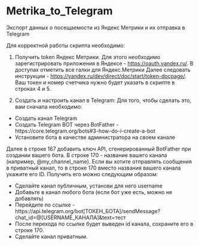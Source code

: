 # Metrika_to_Telegram
Экспорт данных о посещаемости из Яндекс Метрики и их отправка в Telegram

Для корректной работы скрипта необходимо:

1. Получить token Яндекс Метрики.
Для этого необходимо зарегистрировать приложения в Яндексе - https://oauth.yandex.ru/. В доступах отметить все галки для Яндекс.Метрики
Далее следовать инструкции - https://yandex.ru/dev/direct/doc/start/token-docpage/. Ваш токен и номер счетчика нужно будет указать в скрипте в строках 4 и 5.

2. Создать и настроить канал в Telegram:
Для того, чтобы сделать это, вам сначала необходимо:
<ul>
<li>Создать канал Telegram</li>
<li>Создать Telegram BOT через BotFather - https://core.telegram.org/bots#3-how-do-i-create-a-bot</li>
<li>Установите бота в качестве администратора на своем канале</li>
</ul>
Далее в строке 167 добавить ключ API, сгенерированный BotFather при создании вашего бота.
В строке 170 - название вашего канала (например, @my_channel_name).
Если вы хотите отправлять сообщения в приватный канал, то в строке 170 вместо названия вашего канала укажите его ID. Получить его можно следующим образом:
<ul>
<li>Сделайте канал публичным, установи для него username</li>
<li>Добавьте в канал любого бота (если бот уже есть, можно не добавлять)</li>
<li>Перейдите по ссылке - https://api.telegram.org/bot[ТОКЕН_БОТА]/sendMessage?chat_id=@[USERNAME_КАНАЛА]&text=тест</li>
<li>После перехода по ссылке будет выведен id канала, сохраните его в строке 170.</li>
<li>Сделайте канал приватным.</li>
</ul>

